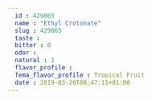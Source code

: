 ```yaml
---
  id : 429065
  name : "Ethyl Crotonate"
  slug : 429065
  taste : 
  bitter : 0
  odor : 
  natural : 1
  flavor_profile : 
  fema_flavor_profile : Tropical Fruit
  date : 2019-03-26T08:47:11+01:00
---
```



